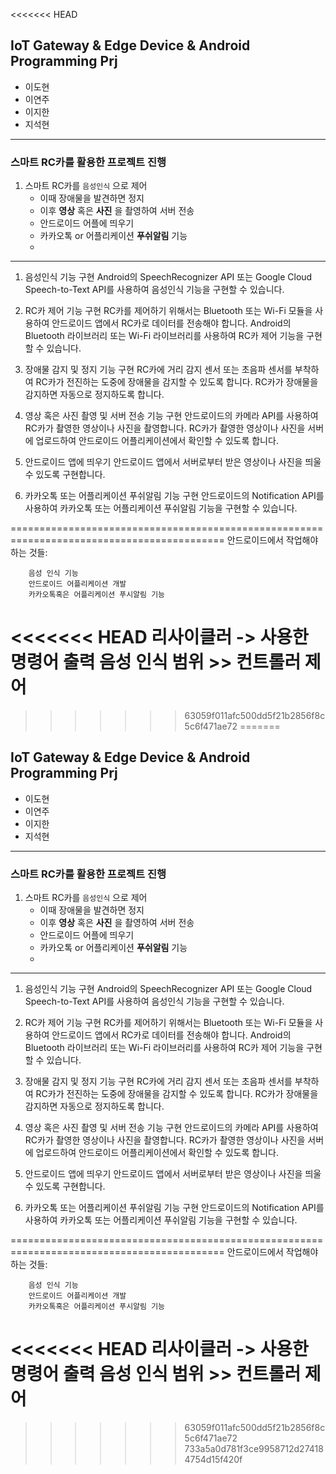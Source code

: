 <<<<<<< HEAD
## IoT Gateway & Edge Device & Android Programming Prj

* 이도현
* 이연주
* 이지한
* 지석현
---

### 스마트 RC카를 활용한 프로젝트 진행

1. 스마트 RC카를 `음성인식` 으로 제어
	- 이때 장애물을 발견하면 정지
	- 이후 **영상** 혹은 **사진** 을 촬영하여 서버 전송
	- 안드로이드 어플에 띄우기
	- 카카오톡 or 어플리케이션 **푸쉬알림** 기능
	- 

-------------------------------------------------------------------------------------------

1. 음성인식 기능 구현
	Android의 SpeechRecognizer API 또는 Google Cloud Speech-to-Text API를 사용하여 음성인식 기능을 구현할 수 있습니다.

2. RC카 제어 기능 구현
	RC카를 제어하기 위해서는 Bluetooth 또는 Wi-Fi 모듈을 사용하여 안드로이드 앱에서 RC카로 데이터를 전송해야 합니다.
	Android의 Bluetooth 라이브러리 또는 Wi-Fi 라이브러리를 사용하여 RC카 제어 기능을 구현할 수 있습니다.

3. 장애물 감지 및 정지 기능 구현
	RC카에 거리 감지 센서 또는 초음파 센서를 부착하여 RC카가 전진하는 도중에 장애물을 감지할 수 있도록 합니다.
	RC카가 장애물을 감지하면 자동으로 정지하도록 합니다.

4. 영상 혹은 사진 촬영 및 서버 전송 기능 구현
	안드로이드의 카메라 API를 사용하여 RC카가 촬영한 영상이나 사진을 촬영합니다.
	RC카가 촬영한 영상이나 사진을 서버에 업로드하여 안드로이드 어플리케이션에서 확인할 수 있도록 합니다.

5. 안드로이드 앱에 띄우기
	안드로이드 앱에서 서버로부터 받은 영상이나 사진을 띄울 수 있도록 구현합니다.

6. 카카오톡 또는 어플리케이션 푸쉬알림 기능 구현
	안드로이드의 Notification API를 사용하여 카카오톡 또는 어플리케이션 푸쉬알림 기능을 구현할 수 있습니다.

===========================================================================================
	안드로이드에서 작업해야 하는 것들:

		음성 인식 기능
		안드로이드 어플리케이션 개발
		카카오톡혹은 어플리케이션 푸시알림 기능
<<<<<<< HEAD
		리사이클러 -> 사용한 명령어 출력
		음성 인식 범위 >> 
		컨트롤러 제어
=======
>>>>>>> 63059f011afc500dd5f21b2856f8c5c6f471ae72
=======
## IoT Gateway & Edge Device & Android Programming Prj

* 이도현
* 이연주
* 이지한
* 지석현
---

### 스마트 RC카를 활용한 프로젝트 진행

1. 스마트 RC카를 `음성인식` 으로 제어
	- 이때 장애물을 발견하면 정지
	- 이후 **영상** 혹은 **사진** 을 촬영하여 서버 전송
	- 안드로이드 어플에 띄우기
	- 카카오톡 or 어플리케이션 **푸쉬알림** 기능
	- 

-------------------------------------------------------------------------------------------

1. 음성인식 기능 구현
	Android의 SpeechRecognizer API 또는 Google Cloud Speech-to-Text API를 사용하여 음성인식 기능을 구현할 수 있습니다.

2. RC카 제어 기능 구현
	RC카를 제어하기 위해서는 Bluetooth 또는 Wi-Fi 모듈을 사용하여 안드로이드 앱에서 RC카로 데이터를 전송해야 합니다.
	Android의 Bluetooth 라이브러리 또는 Wi-Fi 라이브러리를 사용하여 RC카 제어 기능을 구현할 수 있습니다.

3. 장애물 감지 및 정지 기능 구현
	RC카에 거리 감지 센서 또는 초음파 센서를 부착하여 RC카가 전진하는 도중에 장애물을 감지할 수 있도록 합니다.
	RC카가 장애물을 감지하면 자동으로 정지하도록 합니다.

4. 영상 혹은 사진 촬영 및 서버 전송 기능 구현
	안드로이드의 카메라 API를 사용하여 RC카가 촬영한 영상이나 사진을 촬영합니다.
	RC카가 촬영한 영상이나 사진을 서버에 업로드하여 안드로이드 어플리케이션에서 확인할 수 있도록 합니다.

5. 안드로이드 앱에 띄우기
	안드로이드 앱에서 서버로부터 받은 영상이나 사진을 띄울 수 있도록 구현합니다.

6. 카카오톡 또는 어플리케이션 푸쉬알림 기능 구현
	안드로이드의 Notification API를 사용하여 카카오톡 또는 어플리케이션 푸쉬알림 기능을 구현할 수 있습니다.

===========================================================================================
	안드로이드에서 작업해야 하는 것들:

		음성 인식 기능
		안드로이드 어플리케이션 개발
		카카오톡혹은 어플리케이션 푸시알림 기능
<<<<<<< HEAD
		리사이클러 -> 사용한 명령어 출력
		음성 인식 범위 >> 
		컨트롤러 제어
=======
>>>>>>> 63059f011afc500dd5f21b2856f8c5c6f471ae72
>>>>>>> 733a5a0d781f3ce9958712d274184754d15f420f
